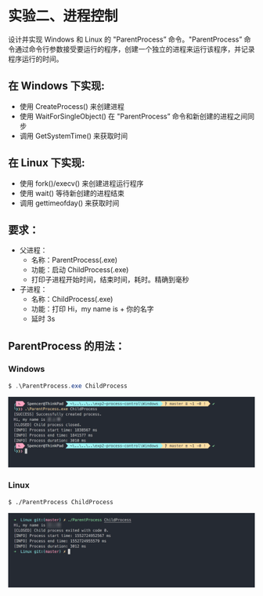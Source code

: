 # 实验二、进程控制

设计并实现 Windows 和 Linux 的 "ParentProcess” 命令。"ParentProcess” 命令通过命令行参数接受要运行的程序，创建一个独立的进程来运行该程序，并记录程序运行的时间。

## 在 Windows 下实现:

- 使用 CreateProcess() 来创建进程
- 使用 WaitForSingleObject() 在 "ParentProcess” 命令和新创建的进程之间同步
- 调用 GetSystemTime() 来获取时间

## 在 Linux 下实现:

- 使用 fork()/execv() 来创建进程运行程序
- 使用 wait() 等待新创建的进程结束
- 调用 gettimeofday() 来获取时间

## 要求：

- 父进程：
  - 名称：ParentProcess(.exe)
  - 功能：启动 ChildProcess(.exe)
  - 打印子进程开始时间，结束时间，耗时。精确到毫秒
- 子进程：
  - 名称：ChildProcess(.exe)
  - 功能：打印 Hi，my name is + 你的名字
  - 延时 3s

## ParentProcess 的用法：

### Windows

```powershell
$ .\ParentProcess.exe ChildProcess
```

![](image/windows.png)

### Linux

```bash
$ ./ParentProcess ChildProcess
```

![](image/linux.png)
